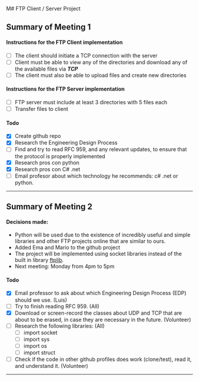 M# FTP Client / Server Project

## Summary of Meeting 1

#### Instructions for the FTP Client implementation

-   [ ] The client should initiate a TCP connection with the server  
-   [ ] Client must be able to view any of the directories and download any of the available files via **_TCP_**
-   [ ] The client must also be able to upload files and create new directories

#### Instructions for the FTP Server implementation

-   [ ] FTP server must include at least 3 directories with 5 files each
-   [ ] Transfer files to client

#### Todo

-   [x] Create github repo
-   [x] Research the Engineering Design Process
-   [ ] Find and try to read RFC 959, and any relevant updates, to ensure that the protocol is properly implemented
-   [x] Research pros con python
-   [x] Research pros con C# .net
-   [ ] Email profesor about which technology he recommends: c# .net or python.
    <br>

* * *

## Summary of Meeting 2

#### Decisions made:

-   Python will be used due to  the existence of incredibly useful and simple libraries and other  FTP projects online that are similar to ours.  
-   Added Ema and Mario to the github project
-   The project will be implemented using socket libraries instead of the built in library [ftplib](https://docs.python.org/3/library/ftplib.html).
-   Next meeting: Monday from 4pm to 5pm

#### Todo

-   [x] Email professor to ask about which Engineering Design Process (EDP) should we use. (Luis)
-   [ ] Try to finish reading RFC 959. (All)
-   [x] Download or screen-record the classes about UDP and TCP that are about to be erased, in case they are necessary in the future. (Volunteer)
-   [ ] Research the following libraries: (All)
    -   [ ] import socket
    -   [ ] import sys
    -   [ ] import os
    -   [ ] import struct
-   [ ] Check if the code in other github profiles does work (clone/test), read it, and understand it. (Volunteer)

* * *
